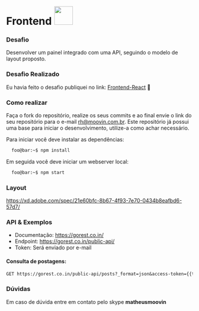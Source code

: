 # Frontend <img src="https://www.moovin.com.br/assets/images/svg/logo2.svg" width="50">

### Desafio

Desenvolver um painel integrado com uma API, seguindo o modelo de layout proposto.

### Desafio Realizado

Eu havia feito o desafio publiquei no link: [Frontend-React](frontend-react.gui25.vercel.app/) 🚀 

### Como realizar

Faça o fork do repositório, realize os seus commits e ao final envie o link do seu repositório para o e-mail rh@moovin.com.br. Este repositório já possui uma base para iniciar o desenvolvimento, utilize-a como achar necessário. 

Para iniciar você deve instalar as dependências:
```zsh
  foo@bar:~$ npm install
```
Em seguida você deve iniciar um webserver local:
```zsh
  foo@bar:~$ npm start
```

### Layout

https://xd.adobe.com/spec/21e60bfc-8b67-4f93-7e70-0434b8eafbd6-57d7/

### API & Exemplos

- Documentação: https://gorest.co.in/
- Endpoint: https://gorest.co.in/public-api/
- Token: Será enviado por e-mail 

#### Consulta de postagens: 
```perl
GET https://gorest.co.in/public-api/posts?_format=json&access-token={{token}}&page={{page}}
```

### Dúvidas

Em caso de dúvida entre em contato pelo skype **matheusmoovin**

